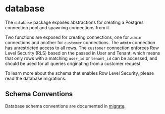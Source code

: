 # database

The `database` package exposes abstractions for creating a Postgres connection
pool and spawning connections from it.

Two functions are exposed for creating connections, one for `admin` connections
and another for `customer` connections. The `admin` connection has unrestricted
access to all rows. The `customer` connection enforces Row Level Security (RLS)
based on the passed in User and Tenant, which means that only rows with a
matching `user_id` or `tenant_id` can be accessed, and should be used for all
queries originating from a customer request.

To learn more about the schema that enables Row Level Security, please read the
database migrations.

## Schema Conventions

Database schema conventions are documented in [migrate](../migrate).
